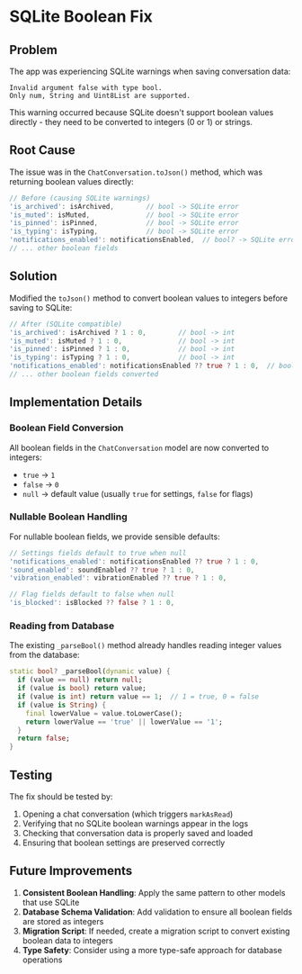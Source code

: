 # SQLite Boolean Fix

## Problem

The app was experiencing SQLite warnings when saving conversation data:

```
Invalid argument false with type bool.
Only num, String and Uint8List are supported.
```

This warning occurred because SQLite doesn't support boolean values directly - they need to be converted to integers (0 or 1) or strings.

## Root Cause

The issue was in the `ChatConversation.toJson()` method, which was returning boolean values directly:

```dart
// Before (causing SQLite warnings)
'is_archived': isArchived,        // bool -> SQLite error
'is_muted': isMuted,              // bool -> SQLite error
'is_pinned': isPinned,            // bool -> SQLite error
'is_typing': isTyping,            // bool -> SQLite error
'notifications_enabled': notificationsEnabled,  // bool? -> SQLite error
// ... other boolean fields
```

## Solution

Modified the `toJson()` method to convert boolean values to integers before saving to SQLite:

```dart
// After (SQLite compatible)
'is_archived': isArchived ? 1 : 0,        // bool -> int
'is_muted': isMuted ? 1 : 0,              // bool -> int
'is_pinned': isPinned ? 1 : 0,            // bool -> int
'is_typing': isTyping ? 1 : 0,            // bool -> int
'notifications_enabled': notificationsEnabled ?? true ? 1 : 0,  // bool? -> int
// ... other boolean fields converted
```

## Implementation Details

### Boolean Field Conversion

All boolean fields in the `ChatConversation` model are now converted to integers:

- `true` → `1`
- `false` → `0`
- `null` → default value (usually `true` for settings, `false` for flags)

### Nullable Boolean Handling

For nullable boolean fields, we provide sensible defaults:

```dart
// Settings fields default to true when null
'notifications_enabled': notificationsEnabled ?? true ? 1 : 0,
'sound_enabled': soundEnabled ?? true ? 1 : 0,
'vibration_enabled': vibrationEnabled ?? true ? 1 : 0,

// Flag fields default to false when null
'is_blocked': isBlocked ?? false ? 1 : 0,
```

### Reading from Database

The existing `_parseBool()` method already handles reading integer values from the database:

```dart
static bool? _parseBool(dynamic value) {
  if (value == null) return null;
  if (value is bool) return value;
  if (value is int) return value == 1;  // 1 = true, 0 = false
  if (value is String) {
    final lowerValue = value.toLowerCase();
    return lowerValue == 'true' || lowerValue == '1';
  }
  return false;
}
```

## Testing

The fix should be tested by:

1. Opening a chat conversation (which triggers `markAsRead`)
2. Verifying that no SQLite boolean warnings appear in the logs
3. Checking that conversation data is properly saved and loaded
4. Ensuring that boolean settings are preserved correctly

## Future Improvements

1. **Consistent Boolean Handling**: Apply the same pattern to other models that use SQLite
2. **Database Schema Validation**: Add validation to ensure all boolean fields are stored as integers
3. **Migration Script**: If needed, create a migration script to convert existing boolean data to integers
4. **Type Safety**: Consider using a more type-safe approach for database operations
